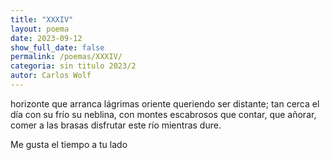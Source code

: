 ```yaml
---
title: "XXXIV"
layout: poema
date: 2023-09-12
show_full_date: false
permalink: /poemas/XXXIV/
categoria: sin titulo 2023/2
autor: Carlos Wolf
---
```

horizonte que arranca lágrimas
oriente queriendo ser distante; tan cerca
el día con su frío su neblina, con montes escabrosos
que contar, que añorar, comer a las brasas
disfrutar este río mientras dure.

Me gusta el tiempo a tu lado
